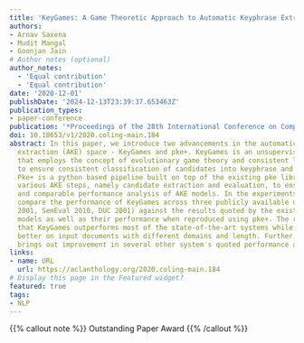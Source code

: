 ```yaml
---
title: 'KeyGames: A Game Theoretic Approach to Automatic Keyphrase Extraction'
authors:
- Arnav Saxena
- Mudit Mangal
- Goonjan Jain
# Author notes (optional)
author_notes:
  - 'Equal contribution'
  - 'Equal contribution'
date: '2020-12-01'
publishDate: '2024-12-13T23:39:37.653463Z'
publication_types:
- paper-conference
publication: '*Proceedings of the 28th International Conference on Computational Linguistics*'
doi: 10.18653/v1/2020.coling-main.184
abstract: In this paper, we introduce two advancements in the automatic keyphrase
  extraction (AKE) space - KeyGames and pke+. KeyGames is an unsupervised AKE framework
  that employs the concept of evolutionary game theory and consistent labelling problem
  to ensure consistent classification of candidates into keyphrase and non-keyphrase.
  Pke+ is a python based pipeline built on top of the existing pke library to standardize
  various AKE steps, namely candidate extraction and evaluation, to ensure truly systematic
  and comparable performance analysis of AKE models. In the experiments section, we
  compare the performance of KeyGames across three publicly available datasets (Inspec
  2001, SemEval 2010, DUC 2001) against the results quoted by the existing state-of-the-art
  models as well as their performance when reproduced using pke+. The results show
  that KeyGames outperforms most of the state-of-the-art systems while generalizing
  better on input documents with different domains and length. Further, pke+′s pre-processing
  brings out improvement in several other system′s quoted performance as well.
links:
- name: URL
  url: https://aclanthology.org/2020.coling-main.184
# Display this page in the Featured widget?
featured: true
tags:
- NLP
---
```

{{% callout note %}}
Outstanding Paper Award
{{% /callout %}}
